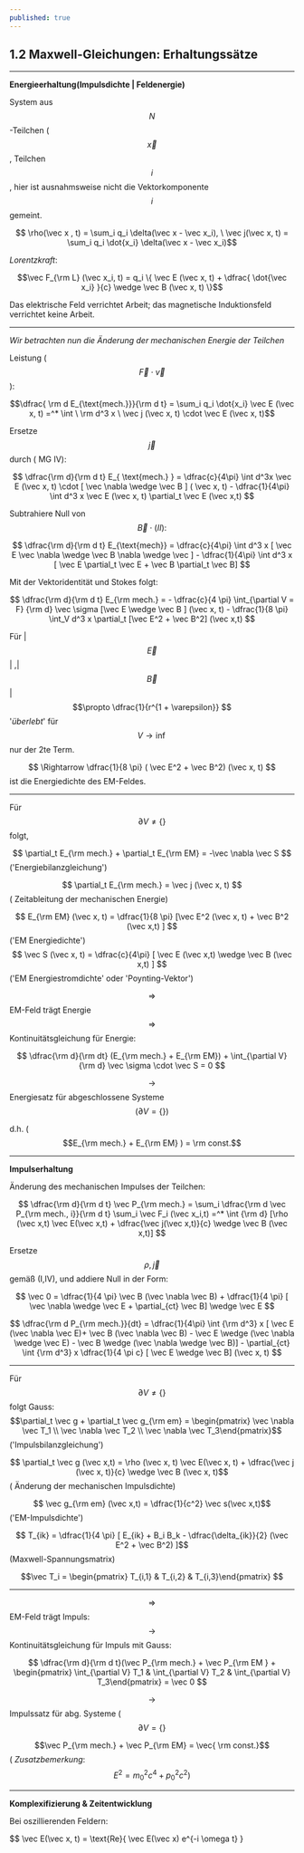 ```yaml
---
published: true
---
```

## 1.2 Maxwell-Gleichungen: Erhaltungssätze

----
**Energieerhaltung(Impulsdichte | Feldenergie)**

System aus $$ N $$-Teilchen ($$\vec x$$, Teilchen $$ i$$, hier ist ausnahmsweise nicht die Vektorkomponente $$ i $$ gemeint.

$$ \rho(\vec x , t) = \sum_i q_i \delta(\vec x - \vec x_i), \ \vec j(\vec x, t) = \sum_i q_i \dot{x_i} \delta(\vec x - \vec x_i)$$

_Lorentzkraft_:

$$\vec F_{\rm L} (\vec x_i, t) = q_i \{ \vec E (\vec x, t) + \dfrac{  \dot{\vec x_i} }{c} \wedge \vec B (\vec  x, t) \}$$

Das elektrische Feld verrichtet Arbeit; das magnetische Induktionsfeld verrichtet keine Arbeit.

---

_Wir betrachten nun die Änderung der mechanischen Energie der Teilchen_

Leistung ($$ \vec F \cdot \vec v $$):

$$\dfrac{ \rm d E_{\text{mech.}}}{\rm d t} = \sum_i q_i \dot{x_i} \vec E (\vec x, t) =^* \int \ \rm d^3  x \ \vec j (\vec x, t) \cdot \vec E (\vec x, t)$$

Ersetze $$\vec j $$ durch ( MG IV):

$$ \dfrac{\rm d}{\rm d t} E_{ \text{mech.} } = \dfrac{c}{4\pi} \int d^3x \vec E (\vec x, t) \cdot [ \vec \nabla \wedge \vec B ] ( \vec x, t) - \dfrac{1}{4\pi} \int d^3 x \vec E (\vec x, t) \partial_t \vec E (\vec x,t) $$

Subtrahiere Null von $$ \vec B \cdot (II) :$$

$$ \dfrac{\rm d}{\rm d t} E_{\text{mech}} = \dfrac{c}{4\pi} \int d^3 x [ \vec E \vec \nabla \wedge \vec B \nabla \wedge \vec ] - \dfrac{1}{4\pi} \int d^3 x [ \vec E \partial_t \vec E + \vec B \partial_t \vec B] $$

Mit der Vektoridentität und Stokes folgt:

$$ \dfrac{\rm d}{\rm d t} E_{\rm mech.} = - \dfrac{c}{4 \pi} \int_{\partial V = F} {\rm d} \vec \sigma [\vec E \wedge \vec B ] (\vec x, t) - \dfrac{1}{8 \pi} \int_V d^3 x \partial_t [\vec E^2 + \vec B^2] (\vec x,t) $$

Für |$$\vec E$$| ,|$$\vec B$$| $$\propto \dfrac{1}{r^{1 + \varepsilon}} $$ '_überlebt_' für $$ V \to \inf $$ nur der 2te Term. 

$$ \Rightarrow \dfrac{1}{8 \pi} ( \vec E^2 + \vec B^2) (\vec x, t) $$ ist die Energiedichte des EM-Feldes.

---

Für $$ \partial V \neq \{\}$$ folgt,

$$ \partial_t E_{\rm mech.} + \partial_t E_{\rm EM} = -\vec \nabla \vec S $$ ('Energiebilanzgleichung')

$$ \partial_t E_{\rm mech.} = \vec j (\vec x, t) $$ ( Zeitableitung der mechanischen Energie)

$$ E_{\rm EM} (\vec x, t) = \dfrac{1}{8 \pi} [\vec E^2 (\vec x, t) + \vec B^2 (\vec x,t) ] $$ ('EM Energiedichte')
$$ \vec S (\vec x, t) = \dfrac{c}{4\pi} [ \vec E (\vec x,t) \wedge \vec B (\vec x,t) ] $$ ('EM Energiestromdichte' oder 'Poynting-Vektor')

$$ \Rightarrow$$ EM-Feld trägt Energie $$\Rightarrow$$ Kontinuitätsgleichung für Energie:

$$ \dfrac{\rm d}{\rm dt} (E_{\rm mech.} + E_{\rm EM}) + \int_{\partial V} {\rm d} \vec \sigma \cdot \vec S = 0  $$

$$ \rightarrow$$ Energiesatz für abgeschlossene Systeme $$( \partial V = \{\})$$ 

d.h. ($$E_{\rm mech.} + E_{\rm EM} ) = \rm const.$$

---

**Impulserhaltung**

Änderung des mechanischen Impulses der Teilchen:

$$ \dfrac{\rm d}{\rm d t} \vec P_{\rm mech.} = \sum_i \dfrac{\rm d \vec P_{\rm mech., i}}{\rm d t}  \sum_i \vec F_i (\vec x_i,t) =^* \int {\rm d} [\rho (\vec x,t) \vec E(\vec x,t) + \dfrac{\vec j(\vec x,t)}{c} \wedge \vec B (\vec x,t)] $$

Ersetze $$ \rho, \vec j $$ gemäß (I,IV), und addiere Null in der Form:

$$ \vec 0 = \dfrac{1}{4 \pi} \vec B (\vec \nabla \vec B) + \dfrac{1}{4 \pi} [ \vec \nabla \wedge \vec E + \partial_{ct} \vec B] \wedge \vec E $$

$$ \dfrac{\rm d P_{\rm mech.}}{dt} = \dfrac{1}{4\pi} \int {\rm d^3} x [ \vec E (\vec \nabla \vec E)+ \vec B (\vec \nabla \vec B) - \vec E \wedge (\vec \nabla \wedge \vec E) - \vec B \wedge (\vec \nabla \wedge \vec B)] - \partial_{ct} \int {\rm d^3} x \dfrac{1}{4 \pi c} [ \vec E \wedge \vec B] (\vec x, t) $$

---
 Für $$ \partial V \neq \{\} $$ folgt Gauss:
$$\partial_t \vec g + \partial_t \vec g_{\rm em} = \begin{pmatrix} \vec \nabla \vec T_1 \\ \vec \nabla \vec T_2 \\ \vec \nabla \vec T_3\end{pmatrix}$$ ('Impulsbilanzgleichung')

$$ \partial_t \vec g (\vec x,t) = \rho (\vec x, t) \vec E(\vec x, t) + \dfrac{\vec j (\vec x, t)}{c} \wedge \vec B (\vec x, t)$$ ( Änderung der mechanischen Impulsdichte)

$$ \vec g_{\rm em} (\vec x,t) = \dfrac{1}{c^2} \vec s(\vec x,t)$$ ('EM-Impulsdichte')

$$ T_{ik} = \dfrac{1}{4 \pi} [ E_{ik} + B_i B_k - \dfrac{\delta_{ik}}{2} (\vec E^2 + \vec B^2) ]$$ (Maxwell-Spannungsmatrix)

$$\vec T_i = \begin{pmatrix} T_{i,1} & T_{i,2} & T_{i,3}\end{pmatrix} $$

---

$$\Rightarrow$$ EM-Feld trägt Impuls: $$\rightarrow$$ Kontinuitätsgleichung für Impuls mit Gauss:

$$ \dfrac{\rm d}{\rm d t}(\vec P_{\rm mech.} + \vec P_{\rm EM } + \begin{pmatrix} \int_{\partial V} T_1 & \int_{\partial V} T_2 & \int_{\partial V} T_3\end{pmatrix} = \vec 0 $$

$$\rightarrow$$ Impulssatz für abg. Systeme ( $$ \partial V = \{\}$$

$$\vec P_{\rm mech.} + \vec P_{\rm EM} = \vec{ \rm const.}$$ ( _Zusatzbemerkung_: $$ E^2 = m_0^2 c^4 + p_0^2 c^2)$$

---
**Komplexifizierung  & Zeitentwicklung**

Bei oszillierenden Feldern:

$$ \vec E(\vec x, t) = \text{Re}\{ \vec E(\vec x) e^{-i \omega t} \}